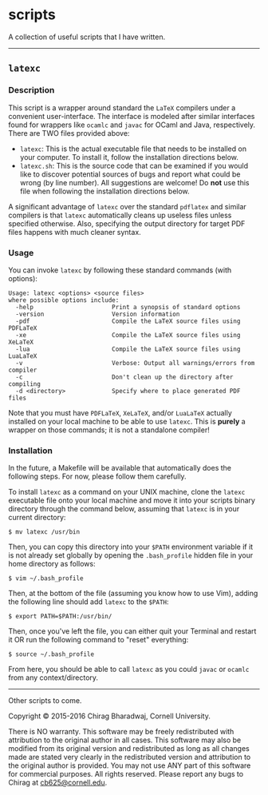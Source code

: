 # scripts
A collection of useful scripts that I have written.

---

## `latexc`

### Description

This script is a wrapper around standard the `LaTeX` compilers under a convenient user-interface. The interface is modeled after similar interfaces found for wrappers like `ocamlc` and `javac` for OCaml and Java, respectively. There are TWO files provided above:
 + `latexc`: This is the actual executable file that needs to be installed on your computer. To install it, follow the installation directions below.
 + `latexc.sh`: This is the source code that can be examined if you would like to discover potential sources of bugs and report what could be wrong (by line number). All suggestions are welcome! Do **not** use this file when following the installation directions below.

A significant advantage of `latexc` over the standard `pdflatex` and similar compilers is that `latexc` automatically cleans up useless files unless specified otherwise. Also, specifying the output directory for target PDF files happens with much cleaner syntax.

### Usage

You can invoke `latexc` by following these standard commands (with options):

```
Usage: latexc <options> <source files>
where possible options include:
  -help                      Print a synopsis of standard options
  -version                   Version information
  -pdf                       Compile the LaTeX source files using PDFLaTeX
  -xe                        Compile the LaTeX source files using XeLaTeX
  -lua                       Compile the LaTeX source files using LuaLaTeX
  -v                         Verbose: Output all warnings/errors from compiler
  -c                         Don't clean up the directory after compiling
  -d <directory>             Specify where to place generated PDF files
```

Note that you must have `PDFLaTeX`, `XeLaTeX`, and/or `LuaLaTeX` actually installed on your local machine to be able to use `latexc`. This is **purely** a wrapper on those commands; it is not a standalone compiler!

### Installation

In the future, a Makefile will be available that automatically does the following steps. For now, please follow them carefully.

To install `latexc` as a command on your UNIX machine, clone the `latexc` executable file onto your local machine and move it into your scripts binary directory through the command below, assuming that `latexc` is in your current directory:

```
$ mv latexc /usr/bin
```

Then, you can copy this directory into your `$PATH` environment variable if it is not already set globally by opening the `.bash_profile` hidden file in your home directory as follows:

```
$ vim ~/.bash_profile
```

Then, at the bottom of the file (assuming you know how to use Vim), adding the following line should add `latexc` to the `$PATH`:

```
$ export PATH=$PATH:/usr/bin/
```

Then, once you've left the file, you can either quit your Terminal and restart it OR run the following command to "reset" everything:

```
$ source ~/.bash_profile
```

From here, you should be able to call `latexc` as you could `javac` or `ocamlc` from any context/directory.

---

Other scripts to come.

Copyright © 2015-2016 Chirag Bharadwaj, Cornell University.

There is NO warranty. This software may be freely redistributed with attribution to the original author in all cases. This software may also be modified from its original version and redistributed as long as all changes made are stated very clearly in the redistributed version and attribution to the original author is provided. You may not use ANY part of this software for commercial purposes. All rights reserved. Please report any bugs to Chirag at cb625@cornell.edu.
